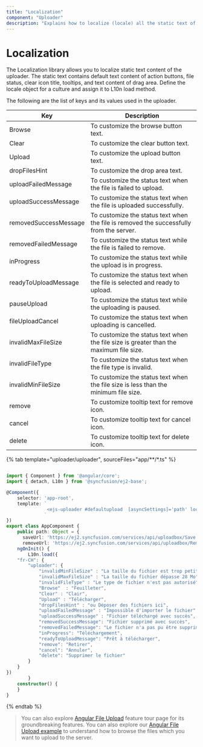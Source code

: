 ```yaml
---
title: "Localization"
component: "Uploader"
description: "Explains how to localize (locale) all the static text of the file upload control using L10n library that helps to adapt with different cultures."
---
```


# Localization

The Localization library allows you to localize static text content of the uploader.
The static text contains default text content of action buttons, file status, clear icon title, tooltips,
and text content of drag area. Define the locale object for a culture and assign it to L10n load method.

The following are the list of keys and its values used in the uploader.

| Key | Description |
|------------------------|---------|
| Browse | To customize the browse button text.|
| Clear | To customize the clear button text.|
| Upload | To customize the upload button text. |
| dropFilesHint | To customize the drop area text. |
| uploadFailedMessage | To customize the status text when  the file is failed to upload.|
| uploadSuccessMessage | To customize the status text when  the file is uploaded successfully.|
| removedSuccessMessage | To customize the status text when  the file is removed the successfully from the server.|
| removedFailedMessage | To customize the status text while the file is failed to remove.|
| inProgress | To customize the status text while the upload is in progress.|
| readyToUploadMessage | To customize the status text when the file is selected and ready to upload.|
| pauseUpload | To customize the status text while the uploading is paused.|
| fileUploadCancel | To customize the status text when uploading is cancelled.|
| invalidMaxFileSize | To customize the status text when the file size is greater than the maximum file size.|
| invalidFileType | To customize the status text when the file type is invalid.|
| invalidMinFileSize | To customize the status text when the file size is less than the minimum file size. |
| remove | To customize tooltip text for remove icon. |
| cancel | To customize tooltip text for cancel icon. |
| delete | To customize tooltip text for delete icon. |

{% tab template="uploader/uploader", sourceFiles="app/**/*.ts"  %}

```typescript

import { Component } from '@angular/core';
import { detach, L10n } from '@syncfusion/ej2-base';

@Component({
    selector: 'app-root',
    template: `
               <ejs-uploader #defaultupload  [asyncSettings]='path' locale= 'fr-CH'  autoUpload = 'false'></ejs-uploader>
              `
})
export class AppComponent {
    public path: Object = {
      saveUrl: 'https://ej2.syncfusion.com/services/api/uploadbox/Save',
      removeUrl: 'https://ej2.syncfusion.com/services/api/uploadbox/Remove' };
    ngOnInit() {
        L10n.load({
    "fr-CH": {
        "uploader": {
            "invalidMinFileSize" : "La taille du fichier est trop petite! S'il vous plaît télécharger des fichiers avec une taille minimale de 10 Ko",
            "invalidMaxFileSize" : "La taille du fichier dépasse 28 Mo",
            "invalidFileType" : "Le type de fichier n'est pas autorisé",
            "Browse"  : "Feuilleter",
            "Clear" : "Clair",
            "Upload" : "Télécharger",
            "dropFilesHint" : "ou Déposer des fichiers ici",
            "uploadFailedMessage" : "Impossible d'importer le fichier",
            "uploadSuccessMessage" : "Fichier téléchargé avec succès",
            "removedSuccessMessage": "Fichier supprimé avec succès",
            "removedFailedMessage": "Le fichier n'a pas pu être supprimé",
            "inProgress": "Téléchargement",
            "readyToUploadMessage": "Prêt à télécharger",
            "remove": "Retirer",
            "cancel": "Annuler",
            "delete": "Supprimer le fichier"
        }
    }
})
        }
    constructor() {
    }
}

```

{% endtab %}

> You can also explore [Angular File Upload](https://www.syncfusion.com/angular-ui-components/angular-file-upload) feature tour page for its groundbreaking features. You can also explore our [Angular File Upload example](https://ej2.syncfusion.com/angular/demos/#/material/uploader/default) to understand how to browse the files which you want to upload to the server.
